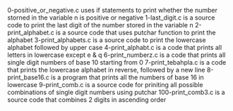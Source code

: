 0-positive_or_negative.c uses if statements to print whether the number storned in the variable n is positive or negative
1-last_digit.c is a source code to print the last digit of the number stored in the variable n
2-print_alphabet.c is a source code that uses putchar function to print the alphabet
3-print_alphabets.c is a source code to print the lowercase alphabet followed by upper case
4-print_alphabt.c is a code that prints all letters in lowercase except e & q
6-print_numberz.c is a code that prints all single digit numbers of base 10 starting from 0
7-print_tebahpla.c is a code that prints the lowercase alphabet in reverse, followed by a new line
8-print_base16.c is a program that prints all the numbers of base 16 in lowercase
9-print_comb.c is a source code for priniting all possible combinations of single digit numbers using putchar
100-print_comb3.c is a source code that combines 2 digits in ascending order

